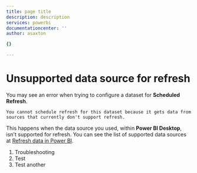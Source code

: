 ```yaml
---
title: page title
description: description
services: powerbi
documentationcenter: ''
author: asaxton

{}

---
```

# Unsupported data source for refresh
You may see an error when trying to configure a dataset for **Scheduled Refresh**.

    You cannot schedule refresh for this dataset because it gets data from sources that currently don't support refresh.

This happens when the data source you used, within **Power BI Desktop**, isn't supported for refresh.  You can see the list of supported data sources at [Refresh data in Power BI](../articles/powerbi-refresh-data.md).

1. Troubleshooting
2. Test
3. Test another

